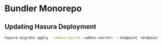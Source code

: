 # Bundler Monorepo

## Updating Hasura Deployment

```bash
hasura migrate apply --admin-secret <admin-secret> --endpoint <endpoint_url>
```